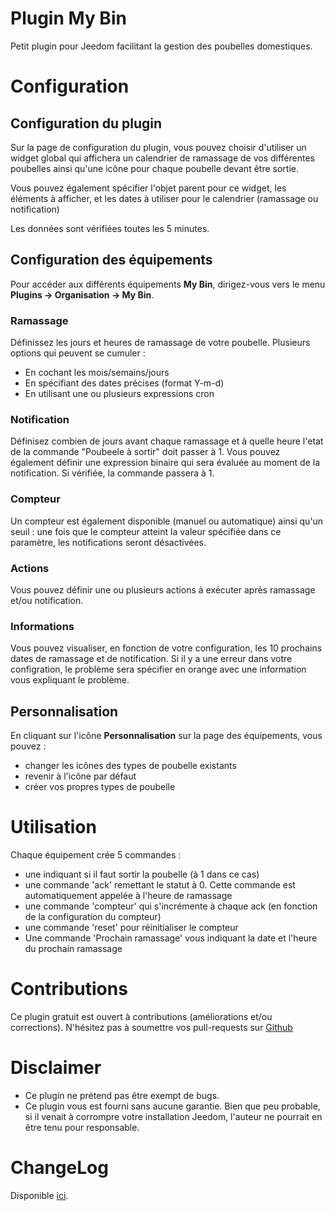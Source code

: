 # Plugin My Bin

Petit plugin pour Jeedom facilitant la gestion des poubelles domestiques.

# Configuration

## Configuration du plugin

Sur la page de configuration du plugin, vous pouvez choisir d'utiliser un widget global qui affichera un calendrier de ramassage de vos différentes poubelles ainsi qu'une icône pour chaque poubelle devant être sortie.

Vous pouvez également spécifier l'objet parent pour ce widget, les éléments à afficher, et les dates à utiliser pour le calendrier (ramassage ou notification)

Les données sont vérifiées toutes les 5 minutes.

## Configuration des équipements

Pour accéder aux différents équipements **My Bin**, dirigez-vous vers le menu **Plugins → Organisation → My Bin**.

### Ramassage

Définissez les jours et heures de ramassage de votre poubelle. Plusieurs options qui peuvent se cumuler :
- En cochant les mois/semains/jours
- En spécifiant des dates précises (format Y-m-d)
- En utilisant une ou plusieurs expressions cron

### Notification

Définisez combien de jours avant chaque ramassage et à quelle heure l'etat de la commande "Poubeele à sortir" doit passer à 1.
Vous pouvez également définir une expression binaire qui sera évaluée au moment de la notification. Si vérifiée, la commande passera à 1.

### Compteur

Un compteur est également disponible (manuel ou automatique) ainsi qu'un seuil : une fois que le compteur atteint la valeur spécifiée dans ce paramètre, les notifications seront désactivées. 

### Actions

Vous pouvez définir une ou plusieurs actions à exécuter après ramassage et/ou notification.

### Informations

Vous pouvez visualiser, en fonction de votre configuration, les 10 prochains dates de ramassage et de notification. 
Si il y a une erreur dans votre configration, le problème sera spécifier en orange avec une information vous expliquant le problème.

## Personnalisation

En cliquant sur l'icône **Personnalisation** sur la page des équipements, vous pouvez :
- changer les icônes des types de poubelle existants
- revenir à l'icône par défaut
- créer vos propres types de poubelle

# Utilisation

Chaque équipement crée 5 commandes :
- une indiquant si il faut sortir la poubelle (à 1 dans ce cas)
- une commande 'ack' remettant le statut à 0. Cette commande est automatiquement appelée à l'heure de ramassage
- une commande 'compteur' qui s'incrémente à chaque ack (en fonction de la configuration du compteur)
- une commande 'reset' pour réinitialiser le compteur
- Une commande 'Prochain ramassage' vous indiquant la date et l'heure du prochain ramassage

# Contributions

Ce plugin gratuit est ouvert à contributions (améliorations et/ou corrections). N'hésitez pas à soumettre vos pull-requests sur <a href="https://github.com/hugoKs3/plugin-mybin" target="_blank">Github</a>

# Disclaimer

-   Ce plugin ne prétend pas être exempt de bugs.
-   Ce plugin vous est fourni sans aucune garantie. Bien que peu probable, si il venait à corrompre votre installation Jeedom, l'auteur ne pourrait en être tenu pour responsable.

# ChangeLog
Disponible [ici](./changelog.html).
